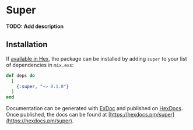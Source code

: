# Super

**TODO: Add description**

## Installation

If [available in Hex](https://hex.pm/docs/publish), the package can be installed
by adding `super` to your list of dependencies in `mix.exs`:

```elixir
def deps do
  [
    {:super, "~> 0.1.0"}
  ]
end
```

Documentation can be generated with [ExDoc](https://github.com/elixir-lang/ex_doc)
and published on [HexDocs](https://hexdocs.pm). Once published, the docs can
be found at [https://hexdocs.pm/super](https://hexdocs.pm/super).

